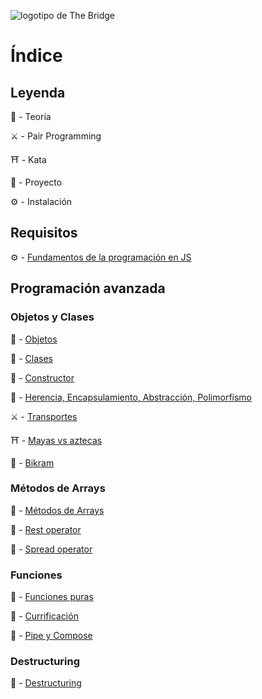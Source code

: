 ![logotipo de The Bridge](https://user-images.githubusercontent.com/27650532/77754601-e8365180-702b-11ea-8bed-5bc14a43f869.png  "logotipo de The Bridge")

# Índice

## Leyenda

:scroll: - Teoría

:crossed_swords: - Pair Programming

:shinto_shrine: - Kata

:european_castle: - Proyecto

:gear: - Instalación

## Requisitos

:gear: - [Fundamentos de la programación en JS](https://github.com/TheBridge-FullStackDeveloper/fundamentos-de-programacion)

## Programación avanzada

### Objetos y Clases 

:scroll: - [Objetos](./Objetos.md)

:scroll: - [Clases](https://javascript.info/class)

:scroll: - [Constructor](https://developer.mozilla.org/es/docs/Web/JavaScript/Referencia/Classes/constructor)

:scroll: - [Herencia, Encapsulamiento, Abstracción, Polimorfismo](https://developer.mozilla.org/es/docs/Web/JavaScript/Introducci%C3%B3n_a_JavaScript_orientado_a_objetos)

:crossed_swords: - [Transportes](https://github.com/TheBridge-FullStackDeveloper/programacion-avanzada-pp-il-sogno-di-volare)

:shinto_shrine: - [Mayas vs aztecas](https://github.com/TheBridge-FullStackDeveloper/programacion-avanzada-kata-mayas-y-aztecas)

:european_castle: - [Bikram](https://github.com/TheBridge-FullStackDeveloper/programacion-avanzada-bikram-objetos-clases)

###  Métodos de Arrays 

:scroll: - [Métodos de Arrays](./Metodos-arrays.md)

:scroll: - [Rest operator](https://javascript.info/rest-parameters-spread)

:scroll: - [Spread operator](https://developer.mozilla.org/es/docs/Web/JavaScript/Referencia/Operadores/Spread_operator)

###  Funciones

:scroll: - [Funciones puras](https://www.etnassoft.com/2016/06/21/las-funciones-puras-en-javascript-concepto-ejemplos-y-beneficios/)

:scroll: - [Currificación](https://elabismodenull.wordpress.com/2016/12/08/programacion-funcional-en-javascript-la-currificacion/)

:scroll: - [Pipe y Compose](https://medium.com/free-code-camp/pipe-and-compose-in-javascript-5b04004ac937)

###  Destructuring

:scroll: - [Destructuring](https://javascript.info/destructuring-assignment)




<!-- :scroll: - [Composición de funciones]()

:crossed_swords: - [Bikram]()

:shinto_shrine: - []()

:european_castle: - [Bikram]()

### Miércoles

:scroll: - [Estados compartidos]()

:scroll: - [Mutabilidad]()



:crossed_swords: - [Bikram]()

:shinto_shrine: - []()

:european_castle: - [Bikram]()

### Jueves

:scroll: - [Promesas](https://developer.mozilla.org/es/docs/Web/JavaScript/Referencia/Objetos_globales/Promise)

:scroll: - [Async Await](https://developer.mozilla.org/es/docs/Web/JavaScript/Referencia/Sentencias/funcion_asincrona)

:crossed_swords: - []()

:shinto_shrine: - []()

:european_castle: - [Quiz]()

### Viernes

:scroll: - [LocalStorage](https://developer.mozilla.org/es/docs/Web/API/Window/localStorage)

:scroll: - [Object methods](https://www.w3schools.com/js/js_object_methods.asp)

:crossed_swords: - []()

:shinto_shrine: - []()

:european_castle: - [Quiz]() -->

